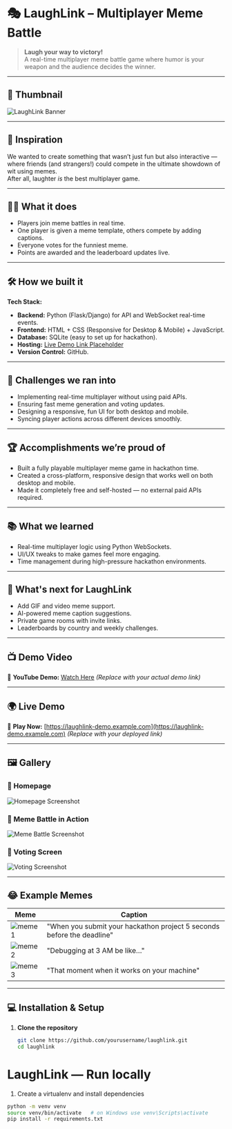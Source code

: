 # 🎭 LaughLink – Multiplayer Meme Battle

> **Laugh your way to victory!**  
> A real-time multiplayer meme battle game where humor is your weapon and the audience decides the winner.

---

## 📸 Thumbnail
![LaughLink Banner](assets/LaughLink_Thumbnail.jpg)

---

## 🎯 Inspiration
We wanted to create something that wasn’t just fun but also interactive — where friends (and strangers!) could compete in the ultimate showdown of wit using memes.  
After all, laughter *is* the best multiplayer game.

---

## 🤹‍♂️ What it does
- Players join meme battles in real time.
- One player is given a meme template, others compete by adding captions.
- Everyone votes for the funniest meme.
- Points are awarded and the leaderboard updates live.

---

## 🛠️ How we built it
**Tech Stack:**
- **Backend:** Python (Flask/Django) for API and WebSocket real-time events.
- **Frontend:** HTML + CSS (Responsive for Desktop & Mobile) + JavaScript.
- **Database:** SQLite (easy to set up for hackathon).
- **Hosting:** [Live Demo Link Placeholder](https://laughlink-demo.example.com)
- **Version Control:** GitHub.

---

## 🚧 Challenges we ran into
- Implementing real-time multiplayer without using paid APIs.
- Ensuring fast meme generation and voting updates.
- Designing a responsive, fun UI for both desktop and mobile.
- Syncing player actions across different devices smoothly.

---

## 🏆 Accomplishments we’re proud of
- Built a fully playable multiplayer meme game in hackathon time.
- Created a cross-platform, responsive design that works well on both desktop and mobile.
- Made it completely free and self-hosted — no external paid APIs required.

---

## 📚 What we learned
- Real-time multiplayer logic using Python WebSockets.
- UI/UX tweaks to make games feel more engaging.
- Time management during high-pressure hackathon environments.

---

## 🚀 What's next for LaughLink
- Add GIF and video meme support.
- AI-powered meme caption suggestions.
- Private game rooms with invite links.
- Leaderboards by country and weekly challenges.

---

## 📺 Demo Video
🎥 **YouTube Demo:** [Watch Here](https://youtube.com/shorts/ScdL1ypEWHo?feature=share) *(Replace with your actual demo link)*

---

## 🌍 Live Demo
🔗 **Play Now:** [https://laughlink-demo.example.com](https://laughlink-demo.example.com) *(Replace with your deployed link)*

---

## 🖼️ Gallery
### 📌 Homepage
![Homepage Screenshot](assets/homepage.jpg)

### 📌 Meme Battle in Action
![Meme Battle Screenshot](assets/meme-battle.jpg)

### 📌 Voting Screen
![Voting Screenshot](assets/voting.jpg)

---

## 😂 Example Memes
| Meme | Caption |
|------|---------|
| ![meme1](assets/meme1.jpg) | "When you submit your hackathon project 5 seconds before the deadline" |
| ![meme2](assets/meme10.jpg) | "Debugging at 3 AM be like…" |
| ![meme3](assets/meme3.jpg) | "That moment when it works on your machine" |

---

## 💻 Installation & Setup
1. **Clone the repository**
   ```bash
   git clone https://github.com/yourusername/laughlink.git
   cd laughlink

# LaughLink — Run locally

1. Create a virtualenv and install dependencies

```bash
python -m venv venv
source venv/bin/activate   # on Windows use venv\Scripts\activate
pip install -r requirements.txt
